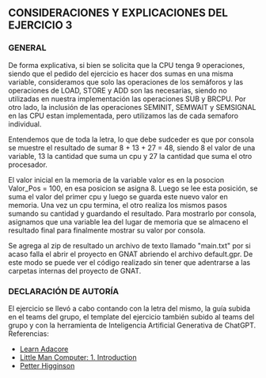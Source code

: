 
## CONSIDERACIONES Y EXPLICACIONES DEL EJERCICIO 3

### GENERAL

De forma explicativa, si bien se solicita que la CPU tenga 9 operaciones, siendo que el pedido del ejercicio es hacer dos sumas en una misma variable, consideramos que solo las operaciones de los semáforos y las operaciones de LOAD, STORE y ADD son las necesarias, siendo no utilizadas en nuestra implementación las operaciones SUB y BRCPU. Por otro lado, la inclusión de las operaciones SEMINIT, SEMWAIT y SEMSIGNAL en las CPU estan implementada, pero utilizamos las de cada semaforo individual.

Entendemos que de toda la letra, lo que debe sudceder es que por consola se muestre el resultado de sumar 8 + 13 + 27 = 48, siendo 8 el valor de una variable, 13 la cantidad que suma un cpu y 27 la cantidad que suma el otro procesador.

El valor inicial en la memoria de la variable valor es en la posocion Valor_Pos = 100, en esa posicion se asigna 8. Luego se lee esta posición, se suma el valor del primer cpu y luego se guarda este nuevo valor en memoria. Una vez un cpu termina, el otro realiza los mismos pasos sumando su cantidad y guardando el resultado.
Para mostrarlo por consola, asignamos que una variable lea del lugar de memoria que se almaceno el resultado final para finalmente mostrar su valor por consola.

Se agrega al zip de resultado un archivo de texto llamado "main.txt" por si acaso falla el abrir el proyecto en GNAT abriendo el archivo default.gpr. De este modo se puede ver el código realizado sin tener que adentrarse a las carpetas internas del proyecto de GNAT. 

### DECLARACIÓN DE AUTORÍA

El ejercicio se llevó a cabo contando con la letra del mismo, la guía subida en el teams del grupo, el template del ejercicio también subido al teams del grupo y con la herramienta de Inteligencia Artificial Generativa de ChatGPT.   
Referencias:
- [Learn Adacore](https://learn.adacore.com/index.html)
- [Little Man Computer: 1. Introduction](https://www.youtube.com/watch?v=9AWN_ntHfPk)
- [Petter Higginson](https://peterhigginson.co.uk/lmc/help.html)